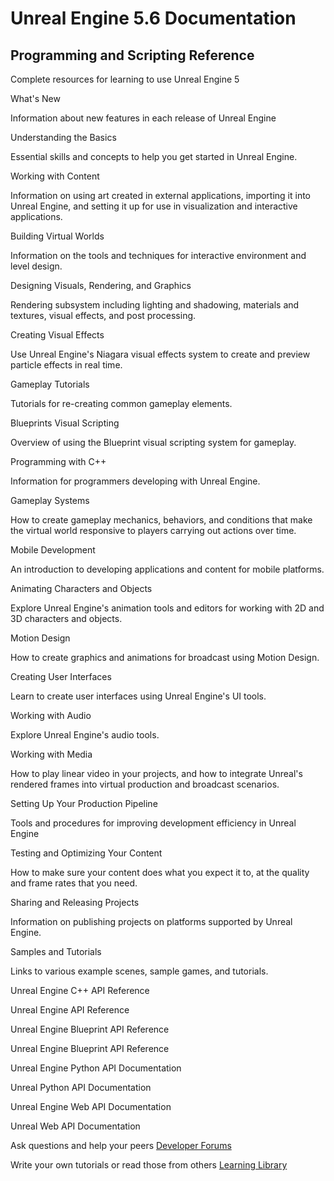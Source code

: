 # Unreal Engine 5.6 Documentation

## Programming and Scripting Reference

Complete resources for learning to use Unreal Engine 5

What's New

Information about new features in each release of Unreal Engine

Understanding the Basics

Essential skills and concepts to help you get started in Unreal Engine.

Working with Content

Information on using art created in external applications, importing it into Unreal Engine, and setting it up for use in visualization and interactive applications.

Building Virtual Worlds

Information on the tools and techniques for interactive environment and level design.

Designing Visuals, Rendering, and Graphics

Rendering subsystem including lighting and shadowing, materials and textures, visual effects, and post processing.

Creating Visual Effects

Use Unreal Engine's Niagara visual effects system to create and preview particle effects in real time.

Gameplay Tutorials

Tutorials for re-creating common gameplay elements.

Blueprints Visual Scripting

Overview of using the Blueprint visual scripting system for gameplay.

Programming with C++

Information for programmers developing with Unreal Engine.

Gameplay Systems

How to create gameplay mechanics, behaviors, and conditions that make the virtual world responsive to players carrying out actions over time.

Mobile Development

An introduction to developing applications and content for mobile platforms.

Animating Characters and Objects

Explore Unreal Engine's animation tools and editors for working with 2D and 3D characters and objects.

Motion Design

How to create graphics and animations for broadcast using Motion Design.

Creating User Interfaces

Learn to create user interfaces using Unreal Engine's UI tools.

Working with Audio

Explore Unreal Engine's audio tools.

Working with Media

How to play linear video in your projects, and how to integrate Unreal's rendered frames into virtual production and broadcast scenarios.

Setting Up Your Production Pipeline

Tools and procedures for improving development efficiency in Unreal Engine

Testing and Optimizing Your Content

How to make sure your content does what you expect it to, at the quality and frame rates that you need.

Sharing and Releasing Projects

Information on publishing projects on platforms supported by Unreal Engine.

Samples and Tutorials

Links to various example scenes, sample games, and tutorials.

Unreal Engine C++ API Reference

Unreal Engine API Reference

Unreal Engine Blueprint API Reference

Unreal Engine Blueprint API Reference

Unreal Engine Python API Documentation

Unreal Python API Documentation

Unreal Engine Web API Documentation

Unreal Web API Documentation

Ask questions and help your peers [Developer Forums](https://forums.unrealengine.com/categories?tag=unreal-engine)

Write your own tutorials or read those from others [Learning Library](https://dev.epicgames.com/community/unreal-engine/learning)